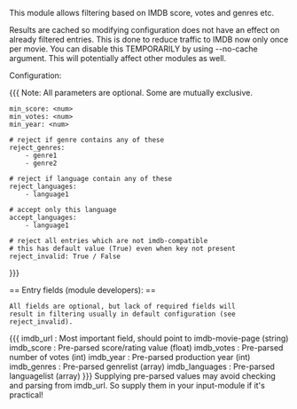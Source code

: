 This module allows filtering based on IMDB score, votes and genres etc.

Results are cached so modifying configuration does not have an effect
on already filtered entries. This is done to reduce traffic to
IMDB now only once per movie. You can disable this TEMPORARILY by using
--no-cache argument. This will potentially affect other modules as well.

Configuration:

{{{
    Note: All parameters are optional. Some are mutually exclusive.

    min_score: <num>
    min_votes: <num>
    min_year: <num>

    # reject if genre contains any of these
    reject_genres:
        - genre1
        - genre2

    # reject if language contain any of these
    reject_languages:
        - language1

    # accept only this language
    accept_languages:
        - language1

    # reject all entries which are not imdb-compatible
    # this has default value (True) even when key not present
    reject_invalid: True / False
}}}

== Entry fields (module developers): ==

    All fields are optional, but lack of required fields will
    result in filtering usually in default configuration (see reject_invalid).
{{{
    imdb_url       : Most important field, should point to imdb-movie-page (string)
    imdb_score     : Pre-parsed score/rating value (float)
    imdb_votes     : Pre-parsed number of votes (int)
    imdb_year      : Pre-parsed production year (int)
    imdb_genres    : Pre-parsed genrelist (array)
    imdb_languages : Pre-parsed languagelist (array)
}}}
    Supplying pre-parsed values may avoid checking and parsing from imdb_url.
    So supply them in your input-module if it's practical!